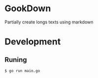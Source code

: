 # GookDown

Partially create longs texts using markdown

# Development

## Runing

`$ go run main.go`
